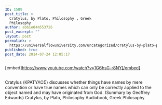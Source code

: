 ```yaml
---
ID: 1589
post_title: >
  Cratylus, by Plato, Philosophy , Greek
  Philosophy
author: abbie04m553726
post_excerpt: ""
layout: post
permalink: >
  https://universalflowuniversity.com/uncategorized/cratylus-by-plato-philosophy-greek-philosophy/
published: true
post_date: 2014-07-24 12:05:17
---
```

[embed]https://www.youtube.com/watch?v=1G6hsG-r8NY[/embed]</br></br>
<p>Cratylus (ΚΡΑΤΥΛΟΣ) discusses whether things have names by mere convention or have true names which can only be correctly applied to the object named and may have originated from God. (Summary by Geoffrey Edwards)
Cratylus, by Plato, Philosophy Audiobook, Greek Philosophy</p>
